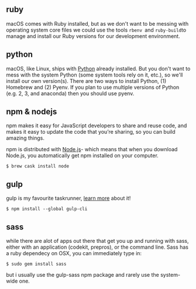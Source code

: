 ## ruby

macOS comes with Ruby installed, but as we don't want to be messing with operating system core files we could use the tools `rbenv `and `ruby-build`to manage and install our Ruby versions for our development environment.

## python

macOS, like Linux, ships with [Python](http://python.org/) already installed. But you don't want to mess with the system Python \(some system tools rely on it, etc.\), so we'll install our own version\(s\). There are two ways to install Python, \(1\) Homebrew and \(2\) Pyenv. If you plan to use multiple versions of Python \(e.g. 2, 3, and anaconda\) then you should use pyenv.

## npm & nodejs

npm makes it easy for JavaScript developers to share and reuse code, and makes it easy to update the code that you’re sharing, so you can build amazing things.

npm is distributed with [Node.js](https://nodejs.org/)- which means that when you download Node.js, you automatically get npm installed on your computer.

```
$ brew cask install node
```

## gulp

gulp is my favourite taskrunner, [learn more](https://gulpjs.org/getting-started) about it!

```
$ npm install --global gulp-cli
```

## sass

while there are alot of apps out there that get you up and running with sass, either with an application \(codekit, prepros\), or the command line. Sass has a ruby dependecy on OSX, you can immediately type in:

```
$ sudo gem install sass
```

but i usually use the gulp-sass npm package and rarely use the system-wide one.

